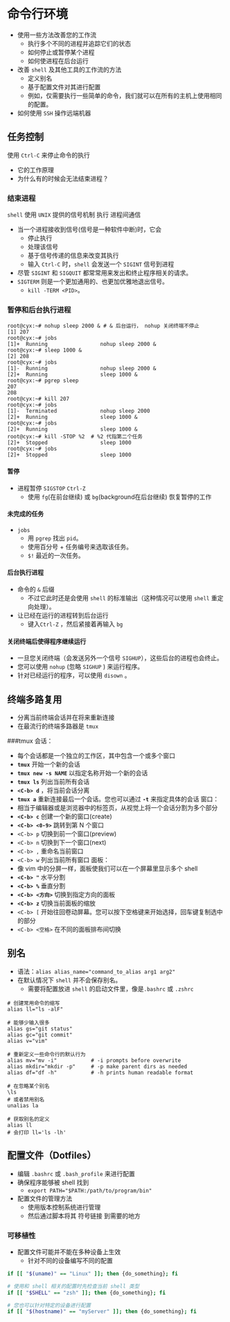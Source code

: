 # 命令行环境
- 使用一些方法改善您的工作流
  - 执行多个不同的进程并追踪它们的状态
  - 如何停止或暂停某个进程
  - 如何使进程在后台运行
- 改善 `shell` 及其他工具的工作流的方法
  - 定义别名
  - 基于配置文件对其进行配置
  - 例如，仅需要执行一些简单的命令，我们就可以在所有的主机上使用相同的配置。
- 如何使用 `SSH` 操作远端机器
 
## 任务控制
使用 `Ctrl-C` 来停止命令的执行
- 它的工作原理
- 为什么有的时候会无法结束进程？

### 结束进程
`shell` 使用 `UNIX` 提供的信号机制 执行 进程间通信
- 当一个进程接收到信号(信号是一种软件中断)时，它会
  - 停止执行
  - 处理该信号
  - 基于信号传递的信息来改变其执行
  - 输入 `Ctrl-C` 时，`shell` 会发送一个 `SIGINT` 信号到进程
- 尽管 `SIGINT` 和 `SIGQUIT` 都常常用来发出和终止程序相关的请求。
- `SIGTERM` 则是一个更加通用的、也更加优雅地退出信号。
  -  `kill -TERM <PID>`。  
  
  
### 暂停和后台执行进程
```shell script
root@cyx:~# nohup sleep 2000 & # & 后台运行， nohup 关闭终端不停止
[1] 207
root@cyx:~# jobs
[1]+  Running                 nohup sleep 2000 &
root@cyx:~# sleep 1000 &
[2] 208
root@cyx:~# jobs
[1]-  Running                 nohup sleep 2000 &
[2]+  Running                 sleep 1000 &
root@cyx:~# pgrep sleep
207
208
root@cyx:~# kill 207
root@cyx:~# jobs
[1]-  Terminated              nohup sleep 2000
[2]+  Running                 sleep 1000 &
root@cyx:~# jobs
[2]+  Running                 sleep 1000 &
root@cyx:~# kill -STOP %2  # %2 代指第二个任务
[2]+  Stopped                 sleep 1000
root@cyx:~# jobs
[2]+  Stopped                 sleep 1000
```

#### 暂停 
- 进程暂停 `SIGSTOP`  `Ctrl-Z`
  - 使用 `fg`(在前台继续) 或 `bg`(background在后台继续) 恢复暂停的工作
#### 未完成的任务
- `jobs` 
  - 用 `pgrep` 找出 `pid`。
  - 使用百分号 + 任务编号来选取该任务。
  - `$!` 最近的一次任务。
#### 后台执行进程
- 命令的 `&` 后缀
  - 不过它此时还是会使用 `shell` 的标准输出（这种情况可以使用 `shell` 重定向处理）。
- 让已经在运行的进程转到后台运行
  - 键入`Ctrl-Z` ，然后紧接着再输入 `bg`
#### 关闭终端后使得程序继续运行
  - 一旦您关闭终端（会发送另外一个信号 `SIGHUP`），这些后台的进程也会终止。
  - 您可以使用 `nohup` (忽略 `SIGHUP` ) 来运行程序。
  - 针对已经运行的程序，可以使用 `disown` 。

## 终端多路复用
- 分离当前终端会话并在将来重新连接
- 在最流行的终端多路器是 `tmux`

###tmux
会话：
- 每个会话都是一个独立的工作区，其中包含一个或多个窗口
 - **`tmux`** 开始一个新的会话
 - **`tmux new -s NAME`** 以指定名称开始一个新的会话
 - **`tmux ls`** 列出当前所有会话
- **`<C-b> d`** ，将当前会话分离
- **`tmux a`** 重新连接最后一个会话。您也可以通过 **`-t`** 来指定具体的会话
窗口：
- 相当于编辑器或是浏览器中的标签页，从视觉上将一个会话分割为多个部分
 - **`<C-b> c`** 创建一个新的窗口(create)
 - **`<C-b> <0-9>`** 跳转到第 N 个窗口
 - `<C-b> p` 切换到前一个窗口(preview)
 - `<C-b> n` 切换到下一个窗口(next)
 - `<C-b> ,` 重命名当前窗口
 - `<C-b> w` 列出当前所有窗口
面板： 
- 像 vim 中的分屏一样，面板使我们可以在一个屏幕里显示多个 shell
 - **`<C-b> "`** 水平分割
 - **`<C-b> %`** 垂直分割
 - **`<C-b> <方向>`** 切换到指定方向的面板
 - **`<C-b> z`** 切换当前面板的缩放
 - `<C-b> [` 开始往回卷动屏幕。您可以按下空格键来开始选择，回车键复制选中的部分
 - `<C-b> <空格>` 在不同的面板排布间切换
 
## 别名
- 语法：`alias alias_name="command_to_alias arg1 arg2"`
- 在默认情况下 `shell` 并不会保存别名。
  - 需要将配置放进 `shell` 的启动文件里，像是`.bashrc` 或 `.zshrc`
```shell script
# 创建常用命令的缩写
alias ll="ls -alF"

# 能够少输入很多
alias gs="git status"
alias gc="git commit"
alias v="vim"

# 重新定义一些命令行的默认行为
alias mv="mv -i"           # -i prompts before overwrite
alias mkdir="mkdir -p"     # -p make parent dirs as needed
alias df="df -h"           # -h prints human readable format

# 在忽略某个别名
\ls
# 或者禁用别名
unalias la

# 获取别名的定义
alias ll
# 会打印 ll='ls -lh'
```

## 配置文件（Dotfiles）
- 编辑 `.bashrc` 或 `.bash_profile` 来进行配置
- 确保程序能够被 shell 找到
  - `export PATH="$PATH:/path/to/program/bin"`
- 配置文件的管理方法
  - 使用版本控制系统进行管理
  - 然后通过脚本将其 符号链接 到需要的地方
### 可移植性
- 配置文件可能并不能在多种设备上生效
  - 针对不同的设备编写不同的配置
```bash
if [[ "$(uname)" == "Linux" ]]; then {do_something}; fi

# 使用和 shell 相关的配置时先检查当前 shell 类型
if [[ "$SHELL" == "zsh" ]]; then {do_something}; fi

# 您也可以针对特定的设备进行配置
if [[ "$(hostname)" == "myServer" ]]; then {do_something}; fi
```
